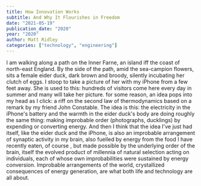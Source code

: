 ```yaml
---
title: How Innovation Works
subtitle: And Why It Flourishes in Freedom
date: "2021-05-19"
publication_date: "2020"
year: "2020"
author: Matt Ridley
categories: ["technology", "engineering"]
---
```


I am walking along a path on the Inner Farne, an island iff the coast of north-east England. By the side of the path, amid the sea-campion flowers, sits a female eider duck, dark brown and broody, silently incubating her clutch of eggs. I stoop to take a picture of her with my iPhone from a few feet away. She is used to this: hundreds of visitors come here every day in summer and many will take her picture. for some reason, an idea pops into my head as I click: a riff on the second law of thermodynamics based on a remark by my friend John Constable. The idea is this: the electricity in the iPhone&#39;s battery and the warmth in the eider duck&#39;s body are doing roughly the same thing: making improbable order (photographs, ducklings) by expending or converting energy. And then I think that the idea I&#39;ve just had itself, like the eider duck and the iPhone, is also an improbable arrangement of synaptic activity in my brain, also fuelled by energy from the food I have recently eaten, of course , but made possible by the underlying order of the brain, itself the evolved product of millennia of natural selection acting on individuals, each of whose own improbabilities were sustained by energy conversion. Improbable arrangements of the world, crystallized consequences of energy generation, are what both life and technology are all about.
